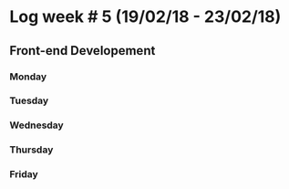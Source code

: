 # Log week # 5 (19/02/18 - 23/02/18)
## Front-end Developement

### Monday

### Tuesday

### Wednesday

### Thursday

### Friday